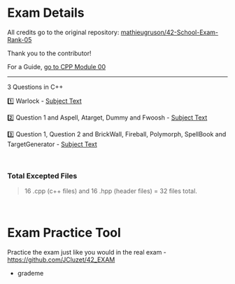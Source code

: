 # Exam Details

All credits go to the original repository: [mathieugruson/42-School-Exam-Rank-05](https://github.com/mathieugruson/42-School-Exam-Rank-05)

Thank you to the contributor!

For a Guide, [go to CPP Module 00](1_CPP_MODULE_00.md)

-----

3 Questions in C++

:one: Warlock - [Subject Text](https://github.com/pasqualerossi/42-School-Exam-Rank-05/blob/main/cpp_module_00/subject.txt)

:two: Question 1 and Aspell, Atarget, Dummy and Fwoosh - [Subject Text](https://github.com/pasqualerossi/42-School-Exam-Rank-05/blob/main/cpp_module_01/subject.txt)

:three: Question 1, Question 2 and BrickWall, Fireball, Polymorph, SpellBook and TargetGenerator - [Subject Text](https://github.com/pasqualerossi/42-School-Exam-Rank-05/blob/main/cpp_module_02/subject.txt)

<br>

### Total Excepted Files

> 16 .cpp (c++ files) and 16 .hpp (header files) = 32 files total.

<br>

# Exam Practice Tool

Practice the exam just like you would in the real exam - https://github.com/JCluzet/42_EXAM
- grademe